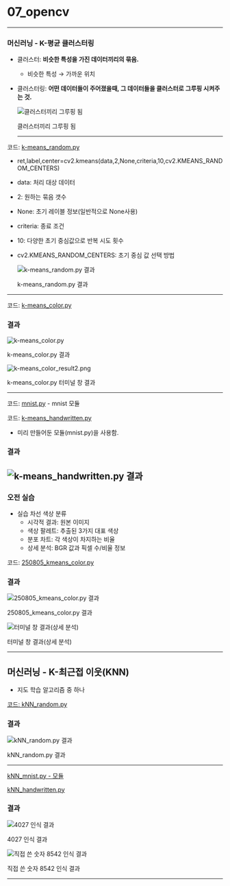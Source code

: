 # 07_opencv

---

### 머신러닝 - K-평균 클러스터링

- 클러스터: **비슷한 특성을 가진 데이터끼리의 묶음.**
    - 비슷한 특성 → 가까운 위치
- 클러스터링: **어떤 데이터들이 주어졌을때, 그 데이터들을 클러스터로 그루핑 시켜주는 것.**
  
    
    ![클러스터끼리 그루핑 됨](./result_img/cluster.png)
    
    클러스터끼리 그루핑 됨
    
    ---
    

코드: [k-means_random.py](./src/k-means_random.py)

- ret,label,center=cv2.kmeans(data,2,None,criteria,10,cv2.KMEANS_RANDOM_CENTERS)
- data: 처리 대상 데이터
- 2: 원하는 묶음 갯수
- None: 초기 레이블 정보(일반적으로 None사용)
- criteria: 종료 조건
- 10: 다양한 초기 중심값으로 반복 시도 횟수
- cv2.KMEANS_RANDOM_CENTERS: 초기 중심 값 선택 방법
    
    ![k-means_random.py 결과](./result_img/k-means_random_result.png)
    
    k-means_random.py 결과
    

---

코드: [k-means_color.py](./src/k-means_color.py)

### 결과

![k-means_color.py](./result_img/k-means_color_result.png)

k-means_color.py 결과

![k-means_color_result2.png](./result_img/k-means_color_result2.png)

k-means_color.py 터미널 창 결과

---

코드: [mnist.py](./src/mnist.py) - mnist 모듈

코드: [k-means_handwritten.py](./src/k-means_handwritten.py)

- 미리 만들어둔 모듈(mnist.py)을 사용함.

### 결과
  
![k-means_handwritten.py 결과](./result_img/k-means_handwritten_result.png) 
---
### 오전 실습

- 실습 차선 색상 분류
    - 시각적 결과: 원본 이미지
    - 색상 팔레트: 추출된 3가지 대표 색상
    - 분포 차트: 각 색상이 차지하는 비율
    - 상세 분석: BGR 값과 픽셀 수/비율 정보

코드: [250805_kmeans_color.py](./src/250805_kmeans_color.py)

### 결과

![250805_kmeans_color.py 결과](./result_img/250805_k-means_color_result.png)

250805_kmeans_color.py 결과

![터미널 창 결과(상세 분석)](./result_img/250805_k-means_color_terminal_result.png)

터미널 창 결과(상세 분석)

---
## 머신러닝 - K-최근접 이웃(KNN)

- 지도 학습 알고리즘 중 하나

[코드: kNN_random.py](./src/kNN_random.py)

### 결과

![kNN_random.py 결과](./result_img/knn-random_result.png)

kNN_random.py 결과

---

[kNN_mnist.py - 모듈](./src/kNN_mnist.py)

[kNN_handwritten.py](./src/kNN_handwritten.py)

### 결과

![4027 인식 결과](./result_img/knn-handwritten_result.png)

4027 인식 결과

![직접 쓴 숫자 8542 인식 결과](./result_img/knn-handwritten_result2.png)

직접 쓴 숫자 8542 인식 결과

---
